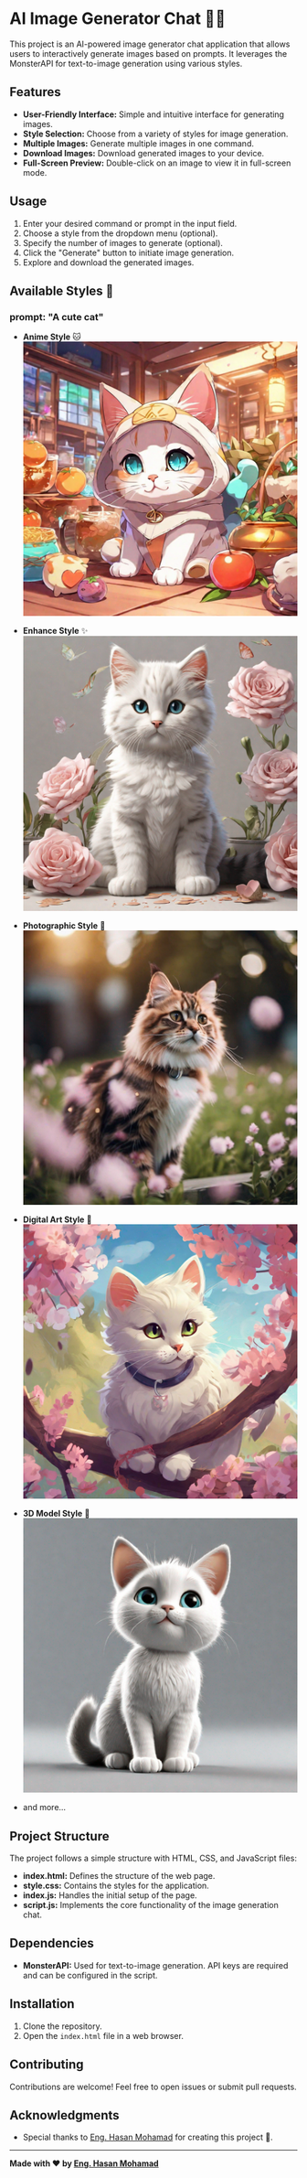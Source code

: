 # AI Image Generator Chat 🎨🤖

This project is an AI-powered image generator chat application that allows users to interactively generate images based on prompts. It leverages the MonsterAPI for text-to-image generation using various styles.

## Features

- **User-Friendly Interface:** Simple and intuitive interface for generating images.
- **Style Selection:** Choose from a variety of styles for image generation.
- **Multiple Images:** Generate multiple images in one command.
- **Download Images:** Download generated images to your device.
- **Full-Screen Preview:** Double-click on an image to view it in full-screen mode.

## Usage

1. Enter your desired command or prompt in the input field.
2. Choose a style from the dropdown menu (optional).
3. Specify the number of images to generate (optional).
4. Click the "Generate" button to initiate image generation.
5. Explore and download the generated images.

## Available Styles 🎨
### prompt: "A cute cat"

- **Anime Style** 🐱
  ![Anime Style](images/anime_cat.png)

- **Enhance Style** ✨
  ![Enhance Style](images/enhance_cat.png)

- **Photographic Style** 📸
  ![Photographic Style](images/photographic_cat.png)

- **Digital Art Style** 🎨
  ![Digital Art Style](images/digital_art_cat.png)

- **3D Model Style** 🚀
  ![3D Model Style](images/3d_model_cat.png)

- and more...

## Project Structure

The project follows a simple structure with HTML, CSS, and JavaScript files:

- **index.html:** Defines the structure of the web page.
- **style.css:** Contains the styles for the application.
- **index.js:** Handles the initial setup of the page.
- **script.js:** Implements the core functionality of the image generation chat.

## Dependencies

- **MonsterAPI:** Used for text-to-image generation. API keys are required and can be configured in the script.

## Installation

1. Clone the repository.
2. Open the `index.html` file in a web browser.

## Contributing

Contributions are welcome! Feel free to open issues or submit pull requests.

## Acknowledgments

- Special thanks to [Eng. Hasan Mohamad](https://github.com/2Hasan2) for creating this project 🤣.

---

**Made with ❤ by [Eng. Hasan Mohamad](https://github.com/2Hasan2)**

